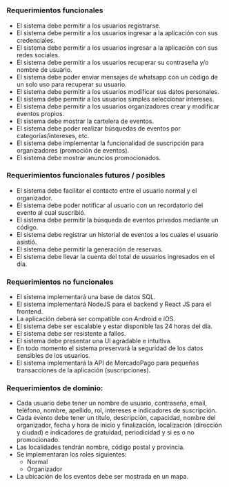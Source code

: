 #

### Requerimientos funcionales

-   El sistema debe permitir a los usuarios registrarse.
-   El sistema debe permitir a los usuarios ingresar a la aplicación con sus credenciales.
-   El sistema debe permitir a los usuarios ingresar a la aplicación con sus redes sociales.
-   El sistema debe permitir a los usuarios recuperar su contraseña y/o nombre de usuario.
-   El sistema debe poder enviar mensajes de whatsapp con un código de un solo uso para recuperar su usuario.
-   El sistema debe permitir a los usuarios modificar sus datos personales.
-   El sistema debe permitir a los usuarios simples seleccionar intereses.
-   El sistema debe permitir a los usuarios organizadores crear y modificar eventos propios.
-   El sistema debe mostrar la cartelera de eventos.
-   El sistema debe poder realizar búsquedas de eventos por categorías/intereses, etc.
-   El sistema debe implementar la funcionalidad de suscripción para organizadores (promoción de eventos).
-   El sistema debe mostrar anuncios promocionados.

### Requerimientos funcionales futuros / posibles

-   El sistema debe facilitar el contacto entre el usuario normal y el organizador.
-   El sistema debe poder notificar al usuario con un recordatorio del evento al cual suscribió.
-   El sistema debe permitir la búsqueda de eventos privados mediante un código.
-   El sistema debe registrar un historial de eventos a los cuales el usuario asistió.
-   El sistema debe permitir la generación de reservas.
-   El sistema debe llevar la cuenta del total de usuarios ingresados en el día.

### Requerimientos no funcionales

-   El sistema implementará una base de datos SQL.
-   El sistema implementará NodeJS para el backend y React JS para el frontend.
-   La aplicación deberá ser compatible con Android e iOS.
-   El sistema debe ser escalable y estar disponible las 24 horas del día.
-   El sistema debe ser resistente a fallos.
-   El sistema debe presentar una UI agradable e intuitiva.
-   En todo momento el sistema preservará la seguridad de los datos sensibles de los usuarios.
-   El sistema implementará la API de MercadoPago para pequeñas transacciones de la aplicación (suscripciones).

### Requerimientos de dominio:

-   Cada usuario debe tener un nombre de usuario, contraseña, email, teléfono, nombre, apellido, rol, intereses e
    indicadores de suscripción.
-   Cada evento debe tener un título, descripción, capacidad, nombre del organizador, fecha y hora de inicio y finalización, localización (dirección y ciudad) e indicadores de gratuidad, periodicidad y si es o no promocionado.
-   Las localidades tendrán nombre, código postal y provincia.
-   Se implementaran los roles siguientes:
    -   Normal
    -   Organizador
-   La ubicación de los eventos debe ser mostrada en un mapa.
